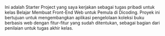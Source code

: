 Ini adalah Starter Project yang saya kerjakan sebagai tugas pribadi untuk kelas Belajar Membuat Front-End Web untuk Pemula di Dicoding. Proyek ini bertujuan untuk mengembangkan aplikasi pengelolaan koleksi buku berbasis web dengan fitur-fitur yang sudah ditentukan, sebagai bagian dari penilaian untuk tugas akhir kelas.

